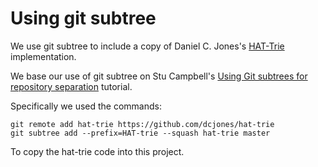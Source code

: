 # Using git subtree

We use git subtree to include a copy of Daniel C. Jones's 
[HAT-Trie](https://github.com/dcjones/hat-trie) implementation.

We base our use of git subtree on Stu Campbell's [Using Git subtrees 
for repository 
separation](https://makingsoftware.wordpress.com/2013/02/16/using-git-subtrees-for-repository-separation/) 
tutorial.

Specifically we used the commands:

    git remote add hat-trie https://github.com/dcjones/hat-trie
    git subtree add --prefix=HAT-trie --squash hat-trie master

To copy the hat-trie code into this project.
